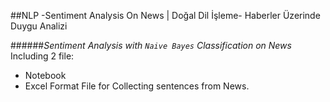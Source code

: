 ##NLP -Sentiment Analysis On News | Doğal Dil İşleme- Haberler Üzerinde Duygu Analizi

######*Sentiment Analysis with `Naive Bayes` Classification on News* 
Including 2 file:
- Notebook
- Excel Format File for Collecting sentences from News.
